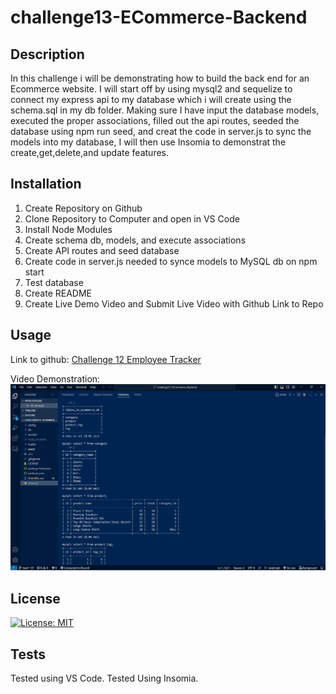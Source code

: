 # challenge13-ECommerce-Backend

## Description
In this challenge i will be demonstrating how to build the back end for an Ecommerce website. I will start off by using mysql2 and sequelize to connect my express api to my database which i will create using the schema.sql in my db folder. Making sure I have input the database models, executed the proper associations, filled out the api routes, seeded the database using npm run seed, and creat the code in server.js to sync the models into my database, I will then use Insomia to demonstrat the create,get,delete,and update features.

## Installation
<ol>
    <li>Create Repository on Github</li>
    <li>Clone Repository to Computer and open in VS Code</li>
    <li>Install Node Modules</li>
    <li>Create schema db, models, and execute associations </li>
    <li>Create API routes and seed database</li>
    <li>Create code in server.js needed to synce models to MySQL db on npm start</li>
    <li>Test database</li>
    <li>Create README</li>
    <li>Create Live Demo Video and Submit Live Video with Github Link to Repo</li>
</ol>

## Usage
<p>Link to github: <a href="https://github.com/bizwliz/challenge12-EmployeeTracker">Challenge 12 Employee Tracker</a></p>
<p>Video Demonstration: <a href="https://watch.screencastify.com/v/UxrdvvS9KqpVUHHSSCuN"><img src="./images/Screenshot .png"></a></p>

## License
 [![License: MIT](https://img.shields.io/badge/License-MIT-yellow.svg)](https://opensource.org/licenses/MIT)

## Tests
Tested using VS Code.
Tested Using Insomia.